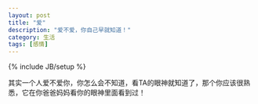 ```yaml
---
layout: post
title: "爱"
description: "爱不爱，你自己早就知道！"
category: 生活
tags: [感情]
---
```

{% include JB/setup %}

其实一个人爱不爱你，你怎么会不知道，看TA的眼神就知道了，那个你应该很熟悉，它在你爸爸妈妈看你的眼神里面看到过！
